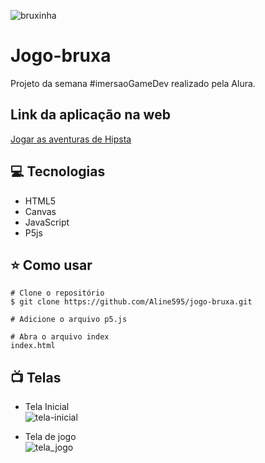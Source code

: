![bruxinha](https://user-images.githubusercontent.com/56769013/86078807-4b89b280-ba65-11ea-9edf-53d7bde30818.gif)
# Jogo-bruxa
Projeto da semana #imersaoGameDev realizado pela Alura.  

## Link da aplicação na web
[Jogar as aventuras de Hipsta](https://jogo-bruxa.vercel.app/)

## :computer: Tecnologias  

- HTML5  
- Canvas  
- JavaScript  
- P5js  

## :star: Como usar  

```
# Clone o repositório  
$ git clone https://github.com/Aline595/jogo-bruxa.git

# Adicione o arquivo p5.js

# Abra o arquivo index
index.html
```
## :tv: Telas  
- Tela Inicial  
![tela-inicial](https://user-images.githubusercontent.com/56769013/86079174-4842f680-ba66-11ea-840b-213f50c3ccfb.png)  

- Tela de jogo  
![tela_jogo](https://user-images.githubusercontent.com/56769013/86078898-7f64d800-ba65-11ea-8a6e-33f9de7b3456.png)  

